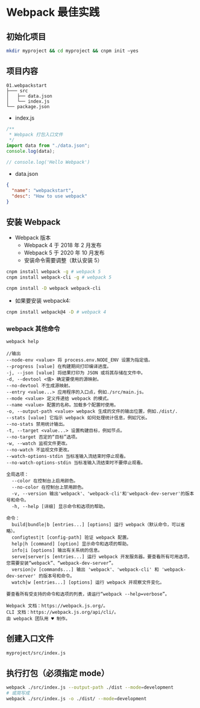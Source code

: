 # Webpack 最佳实践

## 初始化项目

```sh
mkdir myproject && cd myproject && cnpm init –yes
```

## 项目内容

```
01.webpackstart
├─── src
│   ├── data.json
│   └── index.js
└── package.json
```

- index.js

```js
/**
 * Webpack 打包入口文件
 */
import data from "./data.json";
console.log(data);

// console.log('Hello Webpack')
```

- data.json

```json
{
  "name": "webpackstart",
  "desc": "How to use webpack"
}
```

## 安装 Webpack

- Webpack 版本
  - Webpack 4 于 2018 年 2 月发布
  - Webpack 5 于 2020 年 10 月发布
  - 安装命令需要调整（默认安装 5）

```sh
cnpm install webpack -g # webpack 5
cnpm install webpack-cli -g # webpack 5
```

```sh
cnpm install -D webpack webpack-cli
```

- 如果要安装 webpack4:

```sh
cnpm install webpack@4 -D # webpack 4
```

### webpack 其他命令

```sh
webpack help
```

```
//输出
--node-env <value> 将 process.env.NODE_ENV 设置为指定值。
--progress [value] 在构建期间打印编译进度。
-j, --json [value] 将结果打印为 JSON 或将其存储在文件中。
-d, --devtool <值> 确定要使用的源映射。
--no-devtool 不生成源映射。
--entry <value...> 应用程序的入口点，例如./src/main.js。
--mode <value> 定义传递给 webpack 的模式。
--name <value> 配置的名称。加载多个配置时使用。
-o, --output-path <value> webpack 生成的文件的输出位置，例如./dist/.
--stats [value] 它指示 webpack 如何处理统计信息，例如冗长。
--no-stats 禁用统计输出。
-t, --target <value...> 设置构建目标，例如节点。
--no-target 否定的“目标”选项。
-w, --watch 监视文件更改。
--no-watch 不监视文件更改。
--watch-options-stdin 当标准输入流结束时停止观看。
--no-watch-options-stdin 当标准输入流结束时不要停止观看。

全局选项：
  --color 在控制台上启用颜色。
  --no-color 在控制台上禁用颜色。
  -v, --version 输出'webpack'、'webpack-cli'和'webpack-dev-server'的版本号和命令。
  -h, --help [详细] 显示命令和选项的帮助。

命令：
  build|bundle|b [entries...] [options] 运行 webpack（默认命令，可以省略）。
  configtest|t [config-path] 验证 webpack 配置。
  help|h [command] [option] 显示命令和选项的帮助。
  info|i [options] 输出有关系统的信息。
  serve|server|s [entries...] 运行 webpack 开发服务器。要查看所有可用选项，您需要安装“webpack”、“webpack-dev-server”。
  version|v [commands...] 输出 'webpack'、'webpack-cli' 和 'webpack-dev-server' 的版本号和命令。
  watch|w [entries...] [options] 运行 webpack 并观察文件变化。

要查看所有受支持的命令和选项的列表，请运行“webpack --help=verbose”。

Webpack 文档：https://webpack.js.org/。
CLI 文档：https://webpack.js.org/api/cli/。
由 webpack 团队用 ♥ 制作。
```

## 创建入口文件

```sh
myproject/src/index.js
```

## 执行打包（必须指定 mode）

```sh
webpack ./src/index.js --output-path ./dist --mode=development
# 或简写成
webpack ./src/index.js -o ./dist/ --mode=development
```
